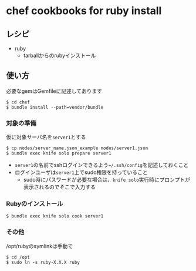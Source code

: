chef cookbooks for ruby install
===============================

## レシピ

* ruby
  * tarballからのrubyインストール

## 使い方

必要なgemはGemfileに記述してあります

```
$ cd chef
$ bundle install --path=vendor/bundle
```

### 対象の準備

仮に対象サーバ名を`server1`とする

```
$ cp nodes/server_name.json_example nodes/server1.json
$ bundle exec knife solo prepare server1
```

* `server1`の名前でsshログインできるよう`~/.ssh/config`を記述しておくこと
* ログインユーザは`server1`上でsudo権限を持っていること
  * sudo時にパスワードが必要な場合は、`knife solo`実行時にプロンプトが表示されるのでそこで入力する

### Rubyのインストール

```
$ bundle exec knife solo cook server1
```

### その他

/opt/rubyのsymlinkは手動で

```
$ cd /opt
$ sudo ln -s ruby-X.X.X ruby
```
